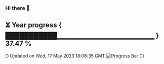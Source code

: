 ### Hi there 👋
⏳ Year progress { ███████████▁▁▁▁▁▁▁▁▁▁▁▁▁▁▁▁▁▁▁ } 37.47 %
---
⏰ Updated on Wed, 17 May 2023 18:06:35 GMT
![Progress Bar CI](https://github.com/Moyi321/Moyi321/workflows/Progress%20Bar%20CI/badge.svg)

